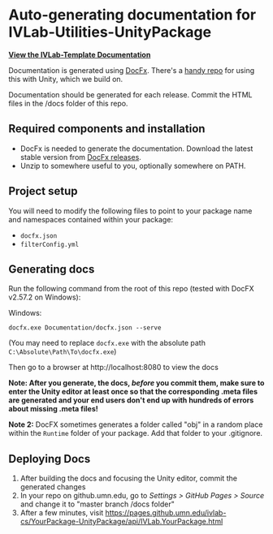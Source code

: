# Auto-generating documentation for IVLab-Utilities-UnityPackage

[**View the IVLab-Template Documentation**](https://pages.github.umn.edu/ivlab-cs/IVLab-Template-UnityPackage/api/IVLab.Template.html)

Documentation is generated using
[DocFx](https://dotnet.github.io/docfx/index.html). There's a [handy
repo](https://github.com/NormandErwan/DocFxForUnity) for using this with Unity,
which we build on.

Documentation should be generated for each release. Commit the HTML files
in the /docs folder of this repo.


## Required components and installation

- DocFx is needed to generate the documentation. Download the latest stable
version from [DocFx releases](https://github.com/dotnet/docfx/releases).
- Unzip to somewhere useful to you, optionally somewhere on PATH.


## Project setup

You will need to modify the following files to point to your package name and namespaces contained within your package:
- `docfx.json`
- `filterConfig.yml`


## Generating docs

Run the following command from the root of this repo (tested with DocFX v2.57.2 on Windows):

Windows:

```
docfx.exe Documentation/docfx.json --serve
```

(You may need to replace `docfx.exe` with the absolute path `C:\Absolute\Path\To\docfx.exe`)

Then go to a browser at http://localhost:8080 to view the docs

**Note: After you generate, the docs, *before* you commit them, make sure to
enter the Unity editor at least once so that the corresponding .meta files are
generated and your end users don't end up with hundreds of errors about missing
.meta files!**

**Note 2:** DocFX sometimes generates a folder called "obj" in a random place within the `Runtime` folder of your package. Add that folder to your .gitignore.


## Deploying Docs

1. After building the docs and focusing the Unity editor, commit the generated changes
2. In your repo on github.umn.edu, go to *Settings > GitHub Pages > Source* and change it to "master branch /docs folder"
3. After a few minutes, visit https://pages.github.umn.edu/ivlab-cs/YourPackage-UnityPackage/api/IVLab.YourPackage.html